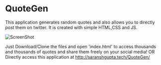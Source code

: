 # QuoteGen
This application generates random quotes and also allows you to directly post them on twitter.
It is created with simple HTML,CSS and JS.

![ScreenShot](Screenshot.JPG)

Just Download/Clone the files and open 'index.html' to access thousands and thousands of quotes and share them freely on your social media!
OR
Directly access this application at http://saranshgupta.tech/QuoteGen/
